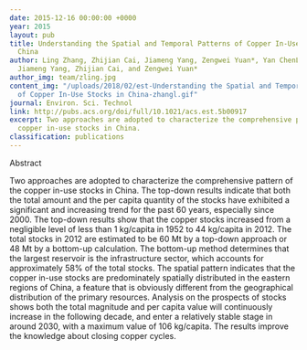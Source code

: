 ```yaml
---
date: 2015-12-16 00:00:00 +0000
year: 2015
layout: pub
title: Understanding the Spatial and Temporal Patterns of Copper In-Use Stocks in
  China
author: Ling Zhang, Zhijian Cai, Jiameng Yang, Zengwei Yuan*, Yan ChenLing Zhang,
  Jiameng Yang, Zhijian Cai, and Zengwei Yuan*
author_img: team/zling.jpg
content_img: "/uploads/2018/02/est-Understanding the Spatial and Temporal Patterns
  of Copper In-Use Stocks in China-zhangl.gif"
journal: Environ. Sci. Technol
link: http://pubs.acs.org/doi/full/10.1021/acs.est.5b00917
excerpt: Two approaches are adopted to characterize the comprehensive pattern of the
  copper in-use stocks in China.
classification: publications
---
```

Abstract

Two approaches are adopted to characterize the comprehensive pattern of the copper in-use stocks in China. The top-down results indicate that both the total amount and the per capita quantity of the stocks have exhibited a significant and increasing trend for the past 60 years, especially since 2000. The top-down results show that the copper stocks increased from a negligible level of less than 1 kg/capita in 1952 to 44 kg/capita in 2012. The total stocks in 2012 are estimated to be 60 Mt by a top-down approach or 48 Mt by a bottom-up calculation. The bottom-up method determines that the largest reservoir is the infrastructure sector, which accounts for approximately 58% of the total stocks. The spatial pattern indicates that the copper in-use stocks are predominately spatially distributed in the eastern regions of China, a feature that is obviously different from the geographical distribution of the primary resources. Analysis on the prospects of stocks shows both the total magnitude and per capita value will continuously increase in the following decade, and enter a relatively stable stage in around 2030, with a maximum value of 106 kg/capita. The results improve the knowledge about closing copper cycles.
